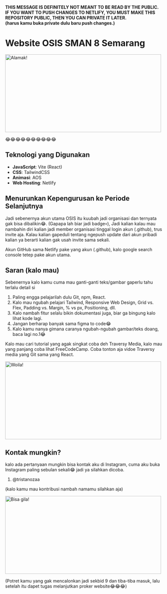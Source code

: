 **THIS MESSAGE IS DEFINITELY NOT MEANT TO BE READ BY THE PUBLIC.  
IF YOU WANT TO PUSH CHANGES TO NETLIFY, YOU MUST MAKE THIS REPOSITORY PUBLIC, THEN YOU CAN PRIVATE IT LATER.  
(harus kamu buka private dulu baru push changes.)**

# Website OSIS SMAN 8 Semarang

<img src="https://media1.tenor.com/m/EfXDj90ApuYAAAAd/cursu-dreamybull.gif" alt="Alamak!" width="500" height="250">

😂😂😂😂😂😂😂😂😂😂

## Teknologi yang Digunakan

- **JavaScript**: Vite (React)
- **CSS**: TailwindCSS
- **Animasi**: AOS
- **Web Hosting**: Netlify

## Menurunkan Kepengurusan ke Periode Selanjutnya

Jadi sebenernya akun utama OSIS itu kuubah jadi organisasi dan ternyata gak bisa dibalikin😂. (Gapapa lah biar jadi badge💀), Jadi kalian kalau mau nambahin diri kalian jadi member organisasi tinggal login akun (.github), trus invite aja. Kalau kalian gapeduli tentang ngepush update dari akun pribadi kalian ya berarti kalian gak usah invite sama sekali.

Akun GitHub sama Netlify pake yang akun (.github), kalo google search console tetep pake akun utama.

## Saran (kalo mau)

Sebenernya kalo kamu cuma mau ganti-ganti teks/gambar gaperlu tahu terlalu detail si

1. Paling engga pelajarilah dulu Git, npm, React.
2. Kalo mau ngubah pelajari Tailwind, Responsive Web Design, Grid vs. Flex, Padding vs. Margin, % vs px, Positioning, dll.
3. Kalo nambah fitur selalu bikin dokumentasi juga, biar ga bingung kalo lihat kode lagi.
4. Jangan berharap banyak sama figma to code😂
5. Kalo kamu nanya gimana caranya ngubah-ngubah gambar/teks doang, baca lagi no.1😂

Kalo mau cari tutorial yang agak singkat coba deh Traversy Media, kalo mau yang panjang coba lihat FreeCodeCamp. Coba tonton aja vidoe Traversy media yang Git sama yang React.

<img src="https://media1.tenor.com/m/2a1WioPC3MwAAAAd/dreambully-dreambull.gif" alt="Woila!" width="500" height="250">

## Kontak mungkin?

kalo ada pertanyaan mungkin bisa kontak aku di Instagram, cuma aku buka Instagram paling sebulan sekali😂 jadi ya silahkan dicoba.

1. @tristanozaa

(kalo kamu mau kontribusi nambah namamu silahkan aja)

<img src="https://media1.tenor.com/m/7x4wdZSCH8wAAAAd/the-voices-abatukam.gif" alt="Bisa gila!" width="500" height="250">

(Potret kamu yang gak mencalonkan jadi sekbid 9 dan tiba-tiba masuk, lalu setelah itu dapet tugas melanjutkan proker website😂😂😂)
